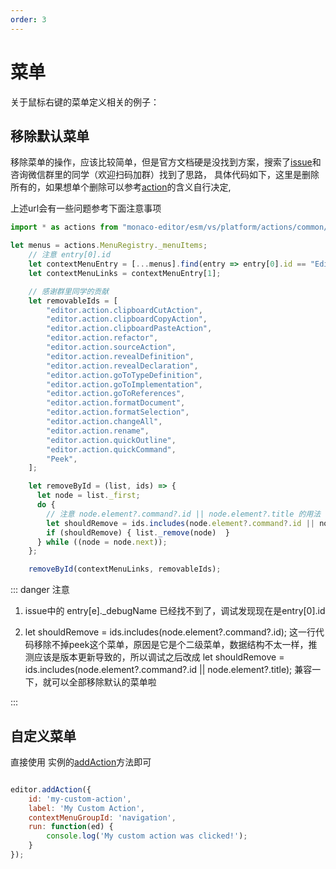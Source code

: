 ```yaml
---
order: 3
---
```


# 菜单

关于鼠标右键的菜单定义相关的例子：

## 移除默认菜单
移除菜单的操作，应该比较简单，但是官方文档硬是没找到方案，搜索了[issue](https://github.com/microsoft/monaco-editor/issues/1567)和咨询微信群里的同学（欢迎扫码加群）找到了思路，
具体代码如下，这里是删除所有的，如果想单个删除可以参考[action](../editor/appendix.md)的含义自行决定,

上述url会有一些问题参考下面注意事项

```javascript
import * as actions from "monaco-editor/esm/vs/platform/actions/common/actions";

let menus = actions.MenuRegistry._menuItems;
    // 注意 entry[0].id
    let contextMenuEntry = [...menus].find(entry => entry[0].id == "EditorContext");
    let contextMenuLinks = contextMenuEntry[1];

    // 感谢群里同学的贡献
    let removableIds = [
        "editor.action.clipboardCutAction",
        "editor.action.clipboardCopyAction",
        "editor.action.clipboardPasteAction",
        "editor.action.refactor",
        "editor.action.sourceAction",
        "editor.action.revealDefinition",
        "editor.action.revealDeclaration",
        "editor.action.goToTypeDefinition",
        "editor.action.goToImplementation",
        "editor.action.goToReferences",
        "editor.action.formatDocument",
        "editor.action.formatSelection",
        "editor.action.changeAll",
        "editor.action.rename",
        "editor.action.quickOutline",
        "editor.action.quickCommand",
        "Peek",
    ];

    let removeById = (list, ids) => {
      let node = list._first;
      do {
        // 注意 node.element?.command?.id || node.element?.title 的用法
        let shouldRemove = ids.includes(node.element?.command?.id || node.element?.title);
        if (shouldRemove) { list._remove(node)  }
      } while ((node = node.next));
    };

    removeById(contextMenuLinks, removableIds);
```

::: danger 注意

1. issue中的 entry[e]._debugName 已经找不到了，调试发现现在是entry[0].id

2. let shouldRemove = ids.includes(node.element?.command?.id); 这一行代码移除不掉peek这个菜单，原因是它是个二级菜单，数据结构不太一样，推测应该是版本更新导致的，所以调试之后改成
   let shouldRemove = ids.includes(node.element?.command?.id || node.element?.title); 兼容一下，就可以全部移除默认的菜单啦

:::


## 自定义菜单

直接使用 实例的[addAction](../editor/editor.md#addaction)方法即可

```javascript

editor.addAction({
    id: 'my-custom-action',
    label: 'My Custom Action',
    contextMenuGroupId: 'navigation',
    run: function(ed) {
        console.log('My custom action was clicked!');
    }
});

```
